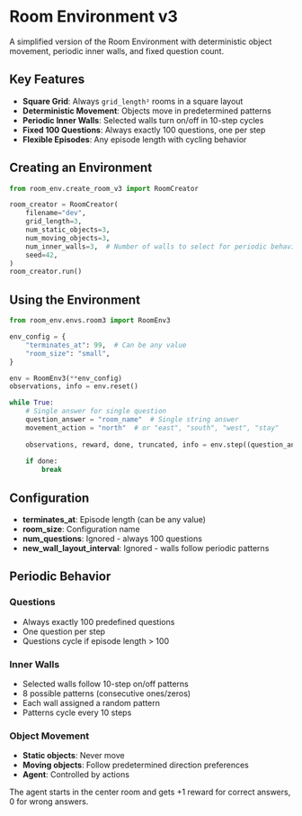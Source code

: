 # Room Environment v3

A simplified version of the Room Environment with deterministic object movement, periodic inner walls, and fixed question count.

## Key Features

- **Square Grid**: Always `grid_length²` rooms in a square layout
- **Deterministic Movement**: Objects move in predetermined patterns
- **Periodic Inner Walls**: Selected walls turn on/off in 10-step cycles
- **Fixed 100 Questions**: Always exactly 100 questions, one per step
- **Flexible Episodes**: Any episode length with cycling behavior

## Creating an Environment

```python
from room_env.create_room_v3 import RoomCreator

room_creator = RoomCreator(
    filename="dev",
    grid_length=3,
    num_static_objects=3,
    num_moving_objects=3,
    num_inner_walls=3,  # Number of walls to select for periodic behavior
    seed=42,
)
room_creator.run()
```

## Using the Environment

```python
from room_env.envs.room3 import RoomEnv3

env_config = {
    "terminates_at": 99,  # Can be any value
    "room_size": "small",
}

env = RoomEnv3(**env_config)
observations, info = env.reset()

while True:
    # Single answer for single question
    question_answer = "room_name"  # Single string answer
    movement_action = "north"  # or "east", "south", "west", "stay"
    
    observations, reward, done, truncated, info = env.step((question_answer, movement_action))
    
    if done:
        break
```

## Configuration

- **terminates_at**: Episode length (can be any value)
- **room_size**: Configuration name
- **num_questions**: Ignored - always 100 questions
- **new_wall_layout_interval**: Ignored - walls follow periodic patterns

## Periodic Behavior

### Questions
- Always exactly 100 predefined questions
- One question per step
- Questions cycle if episode length > 100

### Inner Walls
- Selected walls follow 10-step on/off patterns
- 8 possible patterns (consecutive ones/zeros)
- Each wall assigned a random pattern
- Patterns cycle every 10 steps

### Object Movement
- **Static objects**: Never move
- **Moving objects**: Follow predetermined direction preferences
- **Agent**: Controlled by actions

The agent starts in the center room and gets +1 reward for correct answers, 0 for wrong answers.
